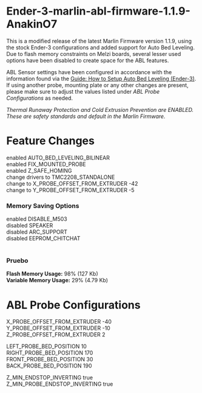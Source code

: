 Ender-3-marlin-abl-firmware-1.1.9-AnakinO7
=========================

This is a modified release of the latest Marlin Firmware version 1.1.9, using the stock Ender-3 configurations and added support for Auto Bed Leveling. Due to flash memory constraints on Melzi boards, several lesser used options have been disabled to create space for the ABL features.

ABL Sensor settings have been configured in accordance with the information found via the <a href="https://letsprint3d.net/2018/07/31/guide-how-to-setup-auto-bed-leveling-ender-3">Guide: How to Setup Auto Bed Leveling (Ender-3)</a>. If using another probe, mounting plate or any other changes are present, please make sure to adjust the values listed under <i>ABL Probe Configurations</i> as needed.

<i>Thermal Runaway Protection and Cold Extrusion Prevention are ENABLED. These are safety standards and default in the Marlin Firmware.</i>

Feature Changes
=========================

enabled AUTO_BED_LEVELING_BILINEAR</br>
enabled FIX_MOUNTED_PROBE</br>
enabled Z_SAFE_HOMING</br>
change drivers to TMC2208_STANDALONE</br>
change to X_PROBE_OFFSET_FROM_EXTRUDER -42</br>
change to Y_PROBE_OFFSET_FROM_EXTRUDER -5</br>

<h3>Memory Saving Options</h3>
enabled DISABLE_M503</br>
disabled SPEAKER</br>
disabled ARC_SUPPORT</br>
disabled EEPROM_CHITCHAT</br></br>

<h3>Pruebo</h3>


<b>Flash Memory Usage:</b> 98% (127 Kb)</br>
<b>Variable Memory Usage:</b> 29% (4.79 Kb)</br>

ABL Probe Configurations
=========================

X_PROBE_OFFSET_FROM_EXTRUDER -40</br>
Y_PROBE_OFFSET_FROM_EXTRUDER -10</br>
Z_PROBE_OFFSET_FROM_EXTRUDER 2</br>

LEFT_PROBE_BED_POSITION 10</br>
RIGHT_PROBE_BED_POSITION 170</br>
FRONT_PROBE_BED_POSITION 30</br>
BACK_PROBE_BED_POSITION 190</br>

Z_MIN_ENDSTOP_INVERTING true</br>
Z_MIN_PROBE_ENDSTOP_INVERTING true</br>
